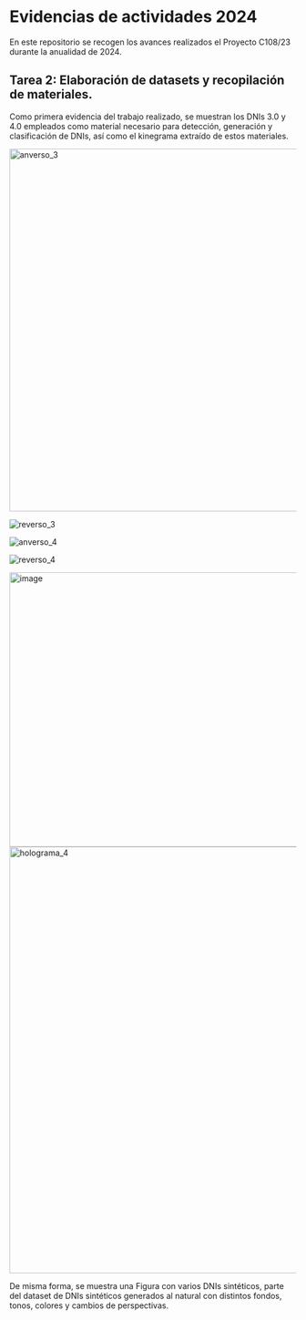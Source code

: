# Evidencias de actividades 2024
En este repositorio se recogen los avances realizados el Proyecto C108/23 durante la anualidad de 2024.

## Tarea 2: Elaboración de datasets y recopilación de materiales.
Como primera evidencia del trabajo realizado, se muestran los DNIs 3.0 y 4.0 empleados como material necesario para detección, generación y clasificación de DNIs, así como el kinegrama extraído de estos materiales.

<img width="1015" height="637" alt="anverso_3" src="https://github.com/user-attachments/assets/ef2a05ac-a784-4715-89ba-35466bbb84cf" />

![reverso_3](https://github.com/user-attachments/assets/f89e05a8-c5cc-482d-be1c-2c724b0840dd)

![anverso_4](https://github.com/user-attachments/assets/84c6759a-f9b1-4597-9e77-04683e645e4d)

![reverso_4](https://github.com/user-attachments/assets/1cfb6561-2717-4bac-9fa4-a7c3530c0acf)

<img width="645" height="482" alt="image" src="https://github.com/user-attachments/assets/c84d268e-f9aa-4778-8ce4-ac7ee0c3684f" />

<img width="1194" height="749" alt="holograma_4" src="https://github.com/user-attachments/assets/46757db4-ccee-4c24-9e81-e5a50f8acba9" />

De misma forma, se muestra una Figura con varios DNIs sintéticos, parte del dataset de DNIs sintéticos generados al natural con distintos fondos, tonos, colores y cambios de perspectivas.
